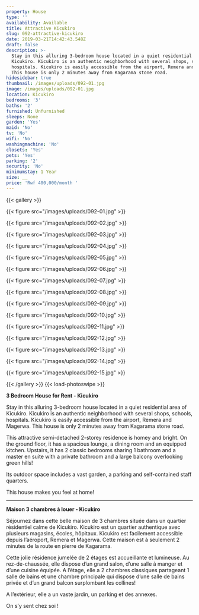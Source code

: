 ```yaml
---
property: House
type: ''
availability: Available
title: Attractive Kicukiro
slug: 092-attractive-kicukiro
date: 2019-03-21T14:42:43.548Z
draft: false
description: >-
  Stay in this alluring 3-bedroom house located in a quiet residential area of
  Kicukiro. Kicukiro is an authentic neighborhood with several shops, schools,
  hospitals. Kicukiro is easily accessible from the airport, Remera and Magerwa.
  This house is only 2 minutes away from Kagarama stone road. 
hidesidebar: true
thumbnail: /images/uploads/092-01.jpg
image: /images/uploads/092-01.jpg
location: Kicukiro
bedrooms: '3'
baths: '2'
furnished: Unfurnished
sleeps: None
garden: 'Yes'
maid: 'No'
tv: 'No'
wifi: 'No'
washingmachine: 'No'
closets: 'Yes'
pets: 'Yes'
parking: '2'
security: 'No'
minimumstay: 1 Year
size: __
price: 'Rwf 400,000/month '
---
```

{{< gallery >}} 

{{< figure src="/images/uploads/092-01.jpg" >}} 

{{< figure src="/images/uploads/092-02.jpg" >}}

 {{< figure src="/images/uploads/092-03.jpg" >}} 

{{< figure src="/images/uploads/092-04.jpg" >}}

{{< figure src="/images/uploads/092-05.jpg" >}}

 {{< figure src="/images/uploads/092-06.jpg" >}}

 {{< figure src="/images/uploads/092-07.jpg" >}}

 {{< figure src="/images/uploads/092-08.jpg" >}}

{{< figure src="/images/uploads/092-09.jpg" >}} 

{{< figure src="/images/uploads/092-10.jpg" >}}

 {{< figure src="/images/uploads/092-11.jpg" >}} 

{{< figure src="/images/uploads/092-12.jpg" >}}

{{< figure src="/images/uploads/092-13.jpg" >}}

{{< figure src="/images/uploads/092-14.jpg" >}}

{{< figure src="/images/uploads/092-15.jpg" >}}

 {{< /gallery >}} {{< load-photoswipe >}}

**3 Bedroom House for Rent - Kicukiro**

Stay in this alluring 3-bedroom house located in a quiet residential area of Kicukiro. Kicukiro is an authentic neighborhood with several shops, schools, hospitals. Kicukiro is easily accessible from the airport, Remera and Magerwa. This house is only 2 minutes away from Kagarama stone road. 

This attractive semi-detached 2-storey residence is homey and bright. On the ground floor, it has a spacious lounge, a dining room and an equipped kitchen. Upstairs, it has 2 classic bedrooms sharing 1 bathroom and a master en suite with a private bathroom and a large balcony overlooking green hills! 

Its outdoor space includes a vast garden, a parking and self-contained staff quarters.

This house makes you feel at home!

- - -

**Maison 3 chambres à louer - Kicukiro**

Séjournez dans cette belle maison de 3 chambres située dans un quartier résidentiel calme de Kicukiro. Kicukiro est un quartier authentique avec plusieurs magasins, écoles, hôpitaux. Kicukiro est facilement accessible depuis l’aéroport, Remera et Magerwa. Cette maison est à seulement 2 minutes de la route en pierre de Kagarama.

Cette jolie résidence jumelée de 2 étages est accueillante et lumineuse. Au rez-de-chaussée, elle dispose d’un grand salon, d’une salle à manger et d’une cuisine équipée. A l’étage, elle a 2 chambres classiques partageant 1 salle de bains et une chambre principale qui dispose d’une salle de bains privée et d’un grand balcon surplombant les collines!

A l’extérieur, elle a un vaste jardin, un parking et des annexes.

On s’y sent chez soi !
